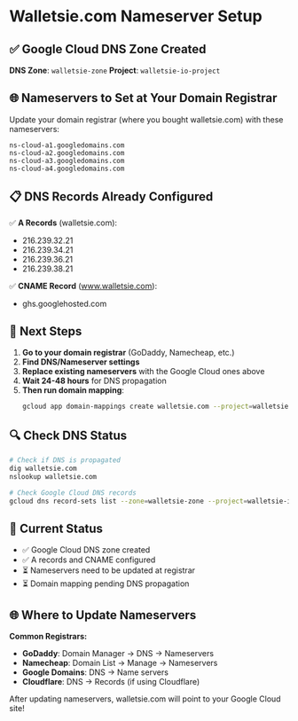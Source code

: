 # Walletsie.com Nameserver Setup

## ✅ Google Cloud DNS Zone Created

**DNS Zone**: `walletsie-zone`
**Project**: `walletsie-io-project`

## 🌐 Nameservers to Set at Your Domain Registrar

Update your domain registrar (where you bought walletsie.com) with these nameservers:

```
ns-cloud-a1.googledomains.com
ns-cloud-a2.googledomains.com
ns-cloud-a3.googledomains.com
ns-cloud-a4.googledomains.com
```

## 📋 DNS Records Already Configured

✅ **A Records** (walletsie.com):
- 216.239.32.21
- 216.239.34.21
- 216.239.36.21
- 216.239.38.21

✅ **CNAME Record** (www.walletsie.com):
- ghs.googlehosted.com

## 🚀 Next Steps

1. **Go to your domain registrar** (GoDaddy, Namecheap, etc.)
2. **Find DNS/Nameserver settings**
3. **Replace existing nameservers** with the Google Cloud ones above
4. **Wait 24-48 hours** for DNS propagation
5. **Then run domain mapping**:
   ```bash
   gcloud app domain-mappings create walletsie.com --project=walletsie-io-project
   ```

## 🔍 Check DNS Status

```bash
# Check if DNS is propagated
dig walletsie.com
nslookup walletsie.com

# Check Google Cloud DNS records
gcloud dns record-sets list --zone=walletsie-zone --project=walletsie-io-project
```

## 📍 Current Status

- ✅ Google Cloud DNS zone created
- ✅ A records and CNAME configured
- ⏳ Nameservers need to be updated at registrar
- ⏳ Domain mapping pending DNS propagation

## 🌐 Where to Update Nameservers

**Common Registrars:**
- **GoDaddy**: Domain Manager → DNS → Nameservers
- **Namecheap**: Domain List → Manage → Nameservers
- **Google Domains**: DNS → Name servers
- **Cloudflare**: DNS → Records (if using Cloudflare)

After updating nameservers, walletsie.com will point to your Google Cloud site!
